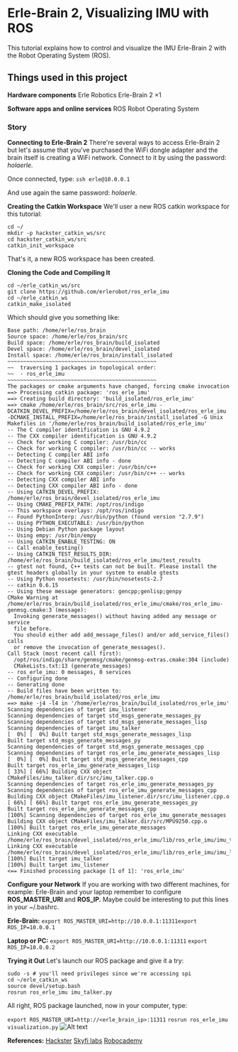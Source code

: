 # Erle-Brain 2, Visualizing IMU with ROS
This tutorial explains how to control and visualize the IMU Erle-Brain 2 with the Robot Operating System (ROS).

## Things used in this project
**Hardware components**
Erle Robotics Erle-Brain 2 ×1

**Software apps and online services**
ROS Robot Operating System

### Story
**Connecting to Erle-Brain 2**
There're several ways to access Erle-Brain 2 but let's assume that you've purchased the WiFi dongle adapter and the brain itself is creating a WiFi network. Connect to it by using the password: _holaerle._

Once connected, type:
```ssh erle@10.0.0.1```

And use again the same password: _holaerle._

**Creating the Catkin Workspace**
We'll user a new ROS catkin workspace for this tutorial:
```
cd ~/
mkdir -p hackster_catkin_ws/src
cd hackster_catkin_ws/src
catkin_init_workspace
```
That's it, a new ROS workspace has been created.

**Cloning the Code and Compiling It**
```
cd ~/erle_catkin_ws/src
git clone https://github.com/erlerobot/ros_erle_imu 
cd ~/erle_catkin_ws
catkin_make_isolated
```

Which should give you something like:
```
Base path: /home/erle/ros_brain
Source space: /home/erle/ros_brain/src
Build space: /home/erle/ros_brain/build_isolated
Devel space: /home/erle/ros_brain/devel_isolated
Install space: /home/erle/ros_brain/install_isolated
~~~~~~~~~~~~~~~~~~~~~~~~~~~~~~~~~~~~~~~~~~~~~~~
~~  traversing 1 packages in topological order:
~~  - ros_erle_imu
~~~~~~~~~~~~~~~~~~~~~~~~~~~~~~~~~~~~~~~~~~~~~~~
The packages or cmake arguments have changed, forcing cmake invocation
==> Processing catkin package: 'ros_erle_imu'
==> Creating build directory: 'build_isolated/ros_erle_imu'
==> cmake /home/erle/ros_brain/src/ros_erle_imu -DCATKIN_DEVEL_PREFIX=/home/erle/ros_brain/devel_isolated/ros_erle_imu -DCMAKE_INSTALL_PREFIX=/home/erle/ros_brain/install_isolated -G Unix Makefiles in '/home/erle/ros_brain/build_isolated/ros_erle_imu'
-- The C compiler identification is GNU 4.9.2
-- The CXX compiler identification is GNU 4.9.2
-- Check for working C compiler: /usr/bin/cc
-- Check for working C compiler: /usr/bin/cc -- works
-- Detecting C compiler ABI info
-- Detecting C compiler ABI info - done
-- Check for working CXX compiler: /usr/bin/c++
-- Check for working CXX compiler: /usr/bin/c++ -- works
-- Detecting CXX compiler ABI info
-- Detecting CXX compiler ABI info - done
-- Using CATKIN_DEVEL_PREFIX: /home/erle/ros_brain/devel_isolated/ros_erle_imu
-- Using CMAKE_PREFIX_PATH: /opt/ros/indigo
-- This workspace overlays: /opt/ros/indigo
-- Found PythonInterp: /usr/bin/python (found version "2.7.9") 
-- Using PYTHON_EXECUTABLE: /usr/bin/python
-- Using Debian Python package layout
-- Using empy: /usr/bin/empy
-- Using CATKIN_ENABLE_TESTING: ON
-- Call enable_testing()
-- Using CATKIN_TEST_RESULTS_DIR: /home/erle/ros_brain/build_isolated/ros_erle_imu/test_results
-- gtest not found, C++ tests can not be built. Please install the gtest headers globally in your system to enable gtests
-- Using Python nosetests: /usr/bin/nosetests-2.7
-- catkin 0.6.15
-- Using these message generators: gencpp;genlisp;genpy
CMake Warning at /home/erle/ros_brain/build_isolated/ros_erle_imu/cmake/ros_erle_imu-genmsg.cmake:3 (message):
  Invoking generate_messages() without having added any message or service
  file before.
  You should either add add_message_files() and/or add_service_files() calls
  or remove the invocation of generate_messages().
Call Stack (most recent call first):
  /opt/ros/indigo/share/genmsg/cmake/genmsg-extras.cmake:304 (include)
  CMakeLists.txt:13 (generate_messages)
-- ros_erle_imu: 0 messages, 0 services
-- Configuring done
-- Generating done
-- Build files have been written to: /home/erle/ros_brain/build_isolated/ros_erle_imu
==> make -j4 -l4 in '/home/erle/ros_brain/build_isolated/ros_erle_imu'
Scanning dependencies of target imu_listener
Scanning dependencies of target std_msgs_generate_messages_py
Scanning dependencies of target std_msgs_generate_messages_lisp
Scanning dependencies of target imu_talker
[  0%] [  0%] Built target std_msgs_generate_messages_lisp
Built target std_msgs_generate_messages_py
Scanning dependencies of target std_msgs_generate_messages_cpp
Scanning dependencies of target ros_erle_imu_generate_messages_lisp
[  0%] [  0%] Built target std_msgs_generate_messages_cpp
Built target ros_erle_imu_generate_messages_lisp
[ 33%] [ 66%] Building CXX object CMakeFiles/imu_talker.dir/src/imu_talker.cpp.o
Scanning dependencies of target ros_erle_imu_generate_messages_py
Scanning dependencies of target ros_erle_imu_generate_messages_cpp
Building CXX object CMakeFiles/imu_listener.dir/src/imu_listener.cpp.o
[ 66%] [ 66%] Built target ros_erle_imu_generate_messages_py
Built target ros_erle_imu_generate_messages_cpp
[100%] Scanning dependencies of target ros_erle_imu_generate_messages
Building CXX object CMakeFiles/imu_talker.dir/src/MPU9250.cpp.o
[100%] Built target ros_erle_imu_generate_messages
Linking CXX executable /home/erle/ros_brain/devel_isolated/ros_erle_imu/lib/ros_erle_imu/imu_talker
Linking CXX executable /home/erle/ros_brain/devel_isolated/ros_erle_imu/lib/ros_erle_imu/imu_listener
[100%] Built target imu_talker
[100%] Built target imu_listener
<== Finished processing package [1 of 1]: 'ros_erle_imu'
``` 

**Configure your Network**
If you are working with two different machines, for example: Erle-Brain and your laptop remember to configure **ROS_MASTER_URI** and **ROS_IP.** Maybe could be interesting to put this lines in your ~/.bashrc.

**Erle-Brain:**
```export ROS_MASTER_URI=http://10.0.0.1:11311export ROS_IP=10.0.0.1```

**Laptop or PC:**
```export ROS_MASTER_URI=http://10.0.0.1:11311```
```export ROS_IP=10.0.0.2```

**Trying it Out**
Let's launch our ROS package and give it a try:
```
sudo -s # you'll need privileges since we're accessing spi
cd ~/erle_catkin_ws
source devel/setup.bash 
rosrun ros_erle_imu imu_talker.py
```

All right, ROS package launched, now in your computer, type:

```export ROS_MASTER_URI=http://<erle_brain_ip>:11311```
```rosrun ros_erle_imu visualization.py```
![Alt text](1_YqYOmchJE5S9nEgroVoPbg-1.webp)

**References:**
[Hackster](https://www.hackster.io/)
[<Packt>](https://www.packtpub.com/product/ros-robotics-projects)
[Skyfi labs](https://www.skyfilabs.com/blog/10-simple-ros-projects-for-beginners)
[Robocademy](https://robocademy.com/2020/10/15/open-source-ros-projects-from-ros-developer-learning-path/)